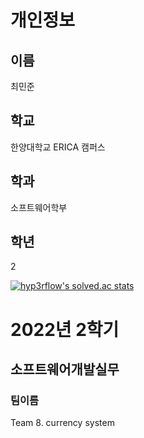 # 개인정보
## 이름
최민준
## 학교
한양대학교 ERICA 캠퍼스
## 학과
소프트웨어학부
## 학년
2

[![hyp3rflow's solved.ac stats](https://github-readme-solvedac.hyp3rflow.vercel.app/api/?handle=xxnonamexx)](https://solved.ac/profile/xxnonamexx)

# 2022년 2학기
## 소프트웨어개발실무
### 팀이름
Team 8. currency system